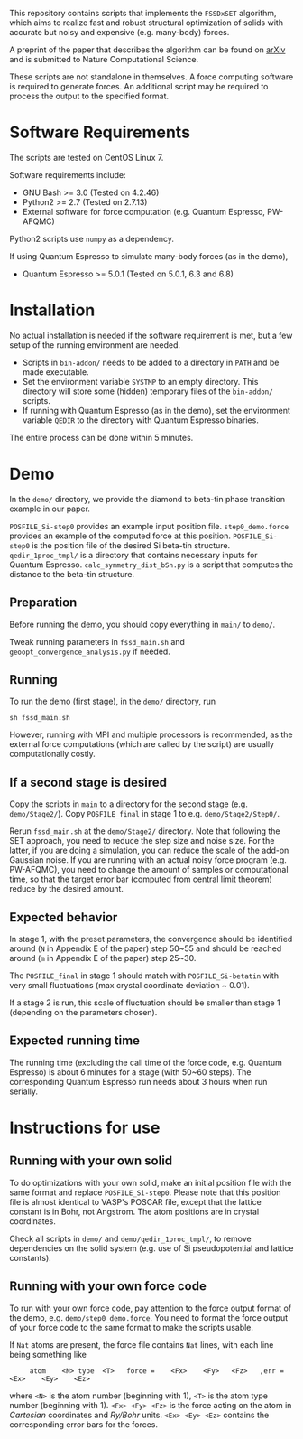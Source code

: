 This repository contains scripts that implements the `FSSDxSET` algorithm, which aims to realize fast and robust structural optimization of solids with accurate but noisy and expensive (e.g. many-body) forces.

A preprint of the paper that describes the algorithm can be found on [arXiv](https://arxiv.org/abs/2204.12074) and is submitted to Nature Computational Science.

These scripts are not standalone in themselves. A force computing software is required to generate forces. An additional script may be required to process the output to the specified format.

# Software Requirements

The scripts are tested on CentOS Linux 7.

Software requirements include:

- GNU Bash >= 3.0 (Tested on 4.2.46)
- Python2 >= 2.7 (Tested on 2.7.13)
- External software for force computation (e.g. Quantum Espresso, PW-AFQMC)

Python2 scripts use `numpy` as a dependency.

If using Quantum Espresso to simulate many-body forces (as in the demo),
- Quantum Espresso >= 5.0.1 (Tested on 5.0.1, 6.3 and 6.8)

# Installation

No actual installation is needed if the software requirement is met, but a few setup of the running environment are needed.

- Scripts in `bin-addon/` needs to be added to a directory in `PATH` and be made executable.
- Set the environment variable `SYSTMP` to an empty directory. This directory will store some (hidden) temporary files of the `bin-addon/` scripts.
- If running with Quantum Espresso (as in the demo), set the environment variable `QEDIR` to the directory with Quantum Espresso binaries.

The entire process can be done within 5 minutes.

# Demo

In the `demo/` directory, we provide the diamond to beta-tin phase transition example in our paper.

`POSFILE_Si-step0` provides an example input position file. `step0_demo.force` provides an example of the computed force at this position. `POSFILE_Si-step0` is the position file of the desired Si beta-tin structure. `qedir_1proc_tmpl/` is a directory that contains necessary inputs for Quantum Espresso. `calc_symmetry_dist_bSn.py` is a script that computes the distance to the beta-tin structure.

## Preparation

Before running the demo, you should copy everything in `main/` to `demo/`.

Tweak running parameters in `fssd_main.sh` and `geoopt_convergence_analysis.py` if needed.

## Running

To run the demo (first stage), in the `demo/` directory, run
```
sh fssd_main.sh
```
However, running with MPI and multiple processors is recommended, as the external force computations (which are called by the script) are usually computationally costly.

## If a second stage is desired

Copy the scripts in `main` to a directory for the second stage (e.g. `demo/Stage2/`). Copy `POSFILE_final` in stage 1 to e.g. `demo/Stage2/Step0/`.

Rerun `fssd_main.sh` at the `demo/Stage2/` directory. Note that following the SET approach, you need to reduce the step size and noise size. For the latter, if you are doing a simulation, you can reduce the scale of the add-on Gaussian noise. If you are running with an actual noisy force program (e.g. PW-AFQMC), you need to change the amount of samples or computational time, so that the target error bar (computed from central limit theorem) reduce by the desired amount.

## Expected behavior

In stage 1, with the preset parameters, the convergence should be identified around (`N` in Appendix E of the paper) step 50\~55 and should be reached around (`m` in Appendix E of the paper) step 25\~30.

The `POSFILE_final` in stage 1 should match with `POSFILE_Si-betatin` with very small fluctuations (max crystal coordinate deviation \~ 0.01).

If a stage 2 is run, this scale of fluctuation should be smaller than stage 1 (depending on the parameters chosen).

## Expected running time

The running time (excluding the call time of the force code, e.g. Quantum Espresso) is about 6 minutes for a stage (with 50~60 steps).
The corresponding Quantum Espresso run needs about 3 hours when run serially.

# Instructions for use

## Running with your own solid

To do optimizations with your own solid, make an initial position file with the same format and replace `POSFILE_Si-step0`. Please note that this position file is almost identical to VASP's POSCAR file, except that the lattice constant is in Bohr, not Angstrom. The atom positions are in crystal coordinates.

Check all scripts in `demo/` and `demo/qedir_1proc_tmpl/`, to remove dependencies on the solid system (e.g. use of Si pseudopotential and lattice constants).

## Running with your own force code

To run with your own force code, pay attention to the force output format of the demo, e.g. `demo/step0_demo.force`. You need to format the force output of your force code to the same format to make the scripts usable.

If `Nat` atoms are present, the force file contains `Nat` lines, with each line being something like
```
     atom    <N> type  <T>   force =    <Fx>    <Fy>   <Fz>   ,err =    <Ex>    <Ey>    <Ez>
```
where `<N>` is the atom number (beginning with 1), `<T>` is the atom type number (beginning with 1). `<Fx> <Fy> <Fz>` is the force acting on the atom in _Cartesian_ coordinates and _Ry/Bohr_ units. `<Ex> <Ey> <Ez>` contains the corresponding error bars for the forces.
